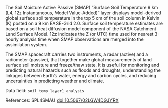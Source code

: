 The Soil Moisture Active Passive (SMAP) “Surface Soil Temperature 9 km (L4, 12z Instantaneous, Model Value-Added)” layer displays model-derived global surface soil temperature in the top 5 cm of the soil column in Kelvin (K) posted on a 9 km EASE-Grid 2.0. Surface soil temperature estimates are based on a soil heat diffusion model component of the NASA Catchment Land Surface Model. 12z indicates the Z (or UTC) time used for nearest 3-hourly analysis time when SMAP observations are merged into the assimilation system.

The SMAP spacecraft carries two instruments, a radar (active) and a radiometer (passive), that together make global measurements of land surface soil moisture and freeze/thaw state. It is useful for monitoring and predicting natural hazards such as floods and droughts, understanding the linkages between Earth’s water, energy and carbon cycles, and reducing uncertainties in predicting weather and climate.

Data field: `soil_temp_layer1_analysis`

References: SPL4SMAU [doi:10.5067/02LGW4DGJYRX](https://doi.org/10.5067/02LGW4DGJYRX)



